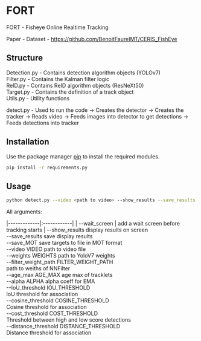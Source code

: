 # FORT
FORT - Fisheye Online Realtime Tracking

Paper -
Dataset - https://github.com/BenoitFaureIMT/CERIS_FishEye

## Structure

Detection.py - Contains detection algorithm objects (YOLOv7)  
Filter.py - Contains the Kalman filter logic  
ReID.py - Contains ReID algorithm objects (ResNeXt50)  
Target.py - Contains the definition of a track object  
Utils.py - Utility functions  

detect.py - Used to run the code
  -> Creates the detector
  -> Creates the tracker
  -> Reads video
  -> Feeds images into detector to get detections
  -> Feeds detections into tracker

## Installation

Use the package manager [pip](https://pip.pypa.io/en/stable/) to install the required modules.

```bash
pip install -r requirements.py
```

## Usage

```bash
python detect.py --video <path to video> --show_results --save_results [other ars]
```

All arguments:

|-------------|:------------|
 | --wait_screen       |  add a wait screen before tracking starts  |
  --show_results        display results on screen  
  --save_results        save display results  
  --save_MOT            save targets to file in MOT format  
  --video VIDEO         path to video file  
  --weights WEIGHTS     path to YoloV7 weights  
  --filter_weight_path FILTER_WEIGHT_PATH  
                        path to weiths of NNFilter  
  --age_max AGE_MAX     age max of tracklets  
  --alpha ALPHA         alpha coeff for EMA  
  --IoU_threshold IOU_THRESHOLD  
                        IoU threshold for association  
  --cosine_threshold COSINE_THRESHOLD   
                        Cosine threshold for association  
  --cost_threshold COST_THRESHOLD  
                        Threshold between high and low score detections  
  --distance_threshold DISTANCE_THRESHOLD  
                         Distance threshold for association  
